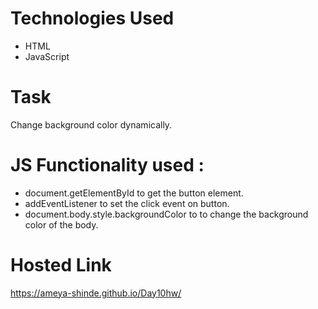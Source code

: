 # Technologies Used
- HTML
- JavaScript

# Task 
Change background color dynamically.

# JS Functionality used : 
- document.getElementById to get the button element.
- addEventListener to set the click event on button.
- document.body.style.backgroundColor to to change the background color of the body.

# Hosted Link
https://ameya-shinde.github.io/Day10hw/
